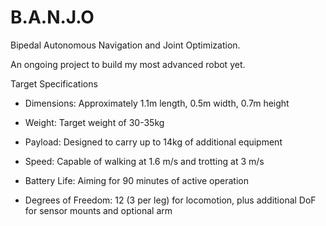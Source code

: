 # B.A.N.J.O
Bipedal Autonomous Navigation and Joint Optimization.


An ongoing project to build my most advanced robot yet.

Target Specifications

- Dimensions: Approximately 1.1m length, 0.5m width, 0.7m height

- Weight: Target weight of 30-35kg

- Payload: Designed to carry up to 14kg of additional equipment

- Speed: Capable of walking at 1.6 m/s and trotting at 3 m/s

- Battery Life: Aiming for 90 minutes of active operation

- Degrees of Freedom: 12 (3 per leg) for locomotion, plus additional DoF for sensor mounts and optional arm

